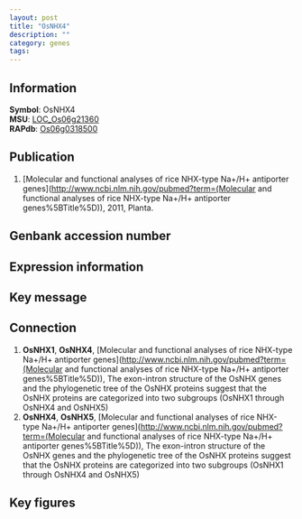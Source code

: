 ```yaml
---
layout: post
title: "OsNHX4"
description: ""
category: genes
tags: 
---
```


## Information
__Symbol__: OsNHX4  
__MSU__: [LOC_Os06g21360](http://rice.plantbiology.msu.edu/cgi-bin/ORF_infopage.cgi?orf=LOC_Os06g21360)  
__RAPdb__: [Os06g0318500](http://rapdb.dna.affrc.go.jp/viewer/gbrowse_details/irgsp1?name=Os06g0318500)  

## Publication
1. [Molecular and functional analyses of rice NHX-type Na+/H+ antiporter genes](http://www.ncbi.nlm.nih.gov/pubmed?term=(Molecular and functional analyses of rice NHX-type Na+/H+ antiporter genes%5BTitle%5D)), 2011, Planta.

## Genbank accession number

## Expression information

## Key message

## Connection
1. __OsNHX1__, __OsNHX4__, [Molecular and functional analyses of rice NHX-type Na+/H+ antiporter genes](http://www.ncbi.nlm.nih.gov/pubmed?term=(Molecular and functional analyses of rice NHX-type Na+/H+ antiporter genes%5BTitle%5D)),  The exon-intron structure of the OsNHX genes and the phylogenetic tree of the OsNHX proteins suggest that the OsNHX proteins are categorized into two subgroups (OsNHX1 through OsNHX4 and OsNHX5)
2. __OsNHX4__, __OsNHX5__, [Molecular and functional analyses of rice NHX-type Na+/H+ antiporter genes](http://www.ncbi.nlm.nih.gov/pubmed?term=(Molecular and functional analyses of rice NHX-type Na+/H+ antiporter genes%5BTitle%5D)),  The exon-intron structure of the OsNHX genes and the phylogenetic tree of the OsNHX proteins suggest that the OsNHX proteins are categorized into two subgroups (OsNHX1 through OsNHX4 and OsNHX5)

## Key figures


